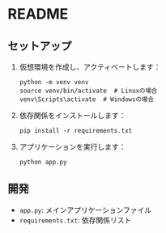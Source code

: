 # README

## セットアップ

1. 仮想環境を作成し、アクティベートします：
   ```
   python -m venv venv
   source venv/bin/activate  # Linuxの場合
   venv\Scripts\activate  # Windowsの場合
   ```

2. 依存関係をインストールします：
   ```
   pip install -r requirements.txt
   ```

3. アプリケーションを実行します：
   ```
   python app.py
   ```

## 開発

- `app.py`: メインアプリケーションファイル
- `requirements.txt`: 依存関係リスト
